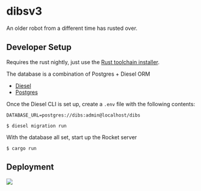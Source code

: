 # dibsv3

An older robot from a different time has rusted over.


## Developer Setup

Requires the rust nightly, just use the [Rust toolchain
installer](https://www.rustup.rs/).

The database is a combination of Postgres + Diesel ORM

- [Diesel](http://diesel.rs/guides/getting-started/)
- [Postgres](https://www.postgresql.org/)

Once the Diesel CLI is set up, create a `.env` file with the following contents:

```
DATABASE_URL=postgres://dibs:admin@localhost/dibs
```

```
$ diesel migration run
```

With the database all set, start up the Rocket server

```
$ cargo run
```

## Deployment

![](https://m.popkey.co/02ce61/b0y4j.gif)
